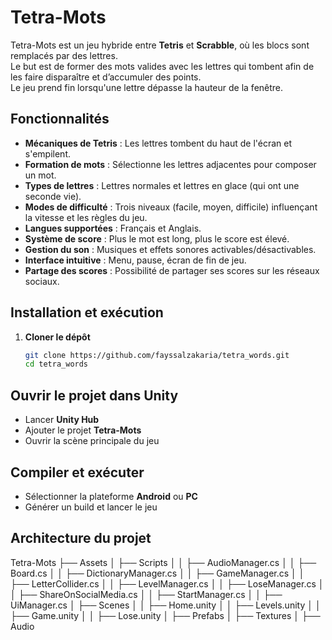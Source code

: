 # Tetra-Mots

Tetra-Mots est un jeu hybride entre **Tetris** et **Scrabble**, où les blocs sont remplacés par des lettres.  
Le but est de former des mots valides avec les lettres qui tombent afin de les faire disparaître et d’accumuler des points.  
Le jeu prend fin lorsqu'une lettre dépasse la hauteur de la fenêtre.

## Fonctionnalités

- **Mécaniques de Tetris** : Les lettres tombent du haut de l'écran et s'empilent.
- **Formation de mots** : Sélectionne les lettres adjacentes pour composer un mot.
- **Types de lettres** : Lettres normales et lettres en glace (qui ont une seconde vie).
- **Modes de difficulté** : Trois niveaux (facile, moyen, difficile) influençant la vitesse et les règles du jeu.
- **Langues supportées** : Français et Anglais.
- **Système de score** : Plus le mot est long, plus le score est élevé.
- **Gestion du son** : Musiques et effets sonores activables/désactivables.
- **Interface intuitive** : Menu, pause, écran de fin de jeu.
- **Partage des scores** : Possibilité de partager ses scores sur les réseaux sociaux.

## Installation et exécution

1. **Cloner le dépôt**  
   ```bash
   git clone https://github.com/fayssalzakaria/tetra_words.git
   cd tetra_words
## Ouvrir le projet dans Unity

- Lancer **Unity Hub**  
- Ajouter le projet **Tetra-Mots**  
- Ouvrir la scène principale du jeu  

## Compiler et exécuter

- Sélectionner la plateforme **Android** ou **PC**  
- Générer un build et lancer le jeu  

## Architecture du projet

Tetra-Mots ├── Assets │ ├── Scripts │ │ ├── AudioManager.cs │ │ ├── Board.cs │ │ ├── DictionaryManager.cs │ │ ├── GameManager.cs │ │ ├── LetterCollider.cs │ │ ├── LevelManager.cs │ │ ├── LoseManager.cs │ │ ├── ShareOnSocialMedia.cs │ │ ├── StartManager.cs │ │ ├── UiManager.cs │ ├── Scenes │ │ ├── Home.unity │ │ ├── Levels.unity │ │ ├── Game.unity │ │ ├── Lose.unity │ ├── Prefabs │ ├── Textures │ ├── Audio
